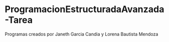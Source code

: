 # ProgramacionEstructuradaAvanzada-Tarea
Programas creados por Janeth Garcia Candia y Lorena Bautista Mendoza
